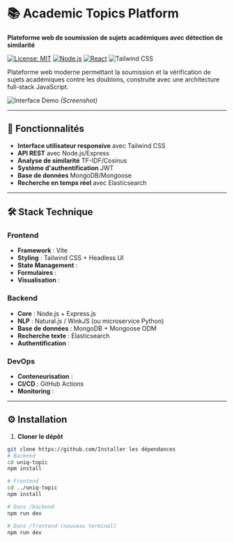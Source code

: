 # 📚 Academic Topics Platform

**Plateforme web de soumission de sujets académiques avec détection de similarité**

[![License: MIT](https://img.shields.io/badge/License-MIT-blue.svg)](https://opensource.org/licenses/MIT)
[![Node.js](https://img.shields.io/badge/Node.js-18%2B-green)](https://nodejs.org/)
[![React](https://img.shields.io/badge/React-18-blue)](https://react.dev/)
![Tailwind CSS](https://img.shields.io/badge/Tailwind_CSS-4-%2338B2AC)

Plateforme web moderne permettant la soumission et la vérification de sujets académiques contre les doublons, construite avec une architecture full-stack JavaScript.

![Interface Demo](https://via.placeholder.com/800x400.png?text=UI+Preview) *(Screenshot)*

---

## 🚀 Fonctionnalités

- **Interface utilisateur responsive** avec Tailwind CSS
- **API REST** avec Node.js/Express
- **Analyse de similarité** TF-IDF/Cosinus
- **Système d'authentification** JWT
- **Base de données** MongoDB/Mongoose
- **Recherche en temps réel** avec Elasticsearch

---

## 🛠 Stack Technique

### Frontend
- **Framework** : Vite
- **Styling** : Tailwind CSS + Headless UI
- **State Management** : 
- **Formulaires** :
- **Visualisation** : 

### Backend
- **Core** : Node.js + Express.js
- **NLP** : Natural.js / WinkJS (ou microservice Python)
- **Base de données** : MongoDB + Mongoose ODM
- **Recherche texte** : Elasticsearch
- **Authentification** : 

### DevOps
- **Conteneurisation** : 
- **CI/CD** : GitHub Actions
- **Monitoring** :

---

## ⚙️ Installation

1. **Cloner le dépôt**
```bash
git clone https://github.com/Installer les dépendances
# Backend
cd uniq-topic
npm install

# Frontend
cd ../uniq-topic
npm install

# Dans /backend
npm run dev

# Dans /frontend (nouveau terminal)
npm run dev
